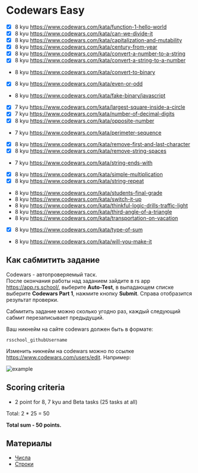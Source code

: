 # Codewars Easy

- [x] 8 kyu https://www.codewars.com/kata/function-1-hello-world
- [x] 8 kyu https://www.codewars.com/kata/can-we-divide-it 
- [x] 8 kyu https://www.codewars.com/kata/capitalization-and-mutability 
- [x] 8 kyu https://www.codewars.com/kata/century-from-year
- [x] 8 kyu https://www.codewars.com/kata/convert-a-number-to-a-string
- [x] 8 kyu https://www.codewars.com/kata/convert-a-string-to-a-number
- 8 kyu https://www.codewars.com/kata/convert-to-binary
- [x] 8 kyu https://www.codewars.com/kata/even-or-odd
- 8 kyu https://www.codewars.com/kata/fake-binary/javascript
- [x] 7 kyu https://www.codewars.com/kata/largest-square-inside-a-circle
- [x] 7 kyu https://www.codewars.com/kata/number-of-decimal-digits
- [x] 8 kyu https://www.codewars.com/kata/opposite-number
-  7 kyu https://www.codewars.com/kata/perimeter-sequence
- [x] 8 kyu https://www.codewars.com/kata/remove-first-and-last-character
- [x] 8 kyu https://www.codewars.com/kata/remove-string-spaces
- 7 kyu https://www.codewars.com/kata/string-ends-with
- [x] 8 kyu https://www.codewars.com/kata/simple-multiplication
- [x] 8 kyu https://www.codewars.com/kata/string-repeat
- 8 kyu https://www.codewars.com/kata/students-final-grade
- 8 kyu https://www.codewars.com/kata/switch-it-up
- 8 kyu https://www.codewars.com/kata/thinkful-logic-drills-traffic-light
- 8 kyu https://www.codewars.com/kata/third-angle-of-a-triangle
- 8 kyu https://www.codewars.com/kata/transportation-on-vacation
- [x] 8 kyu https://www.codewars.com/kata/type-of-sum
- 8 kyu https://www.codewars.com/kata/will-you-make-it

## Как сабмитить задание
Codewars - автопроверяемый таск.  
После окончания работы над заданием зайдите в rs app https://app.rs.school/, выберите **Auto-Test**, в выпадающем списке выберите **Codewars Part 1**, нажмите кнопку **Submit**. Справа отобразится результат проверки.  

Сабмитить задание можно сколько угодно раз, каждый следующий сабмит перезаписывает предыдущий.

Ваш никнейм на сайте codewars должен быть в формате:
```
rsschool_githubUsername
```
Изменить никнейм на codewars можно по ссылке https://www.codewars.com/users/edit. Например:

![example](https://user-images.githubusercontent.com/12632270/177580063-fefa5281-8632-4c17-b888-13b0f2b05803.PNG)

## Scoring criteria

*  2 point for 8, 7 kyu and Beta tasks (25 tasks at all)

Total: 2 * 25  = 50

**Total sum - 50 points.**


## Материалы

- [Числа](https://learn.javascript.ru/number)
- [Строки](https://learn.javascript.ru/string)
